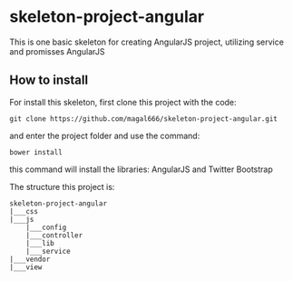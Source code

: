 # skeleton-project-angular
This is one basic skeleton for creating AngularJS project, utilizing service and promisses AngularJS

## How to install

For install this skeleton, first clone this project with the code:

    git clone https://github.com/magal666/skeleton-project-angular.git

and enter the project folder and use the command:

    bower install

this command will install the libraries: AngularJS and Twitter Bootstrap

The structure this project is:

    skeleton-project-angular
    |___css
    |___js
        |___config
        |___controller
        |___lib
        |___service
    |___vendor
    |___view